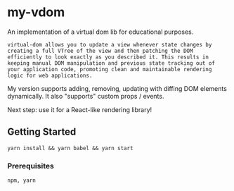 # my-vdom

An implementation of a virtual dom lib for educational purposes. 

```
virtual-dom allows you to update a view whenever state changes by creating a full VTree of the view and then patching the DOM efficiently to look exactly as you described it. This results in keeping manual DOM manipulation and previous state tracking out of your application code, promoting clean and maintainable rendering logic for web applications.
```

My version supports adding, removing, updating with diffing DOM elements dynamically. It also "supports" custom props / events.

Next step: use it for a React-like rendering library!

## Getting Started

`yarn install && yarn babel && yarn start`

### Prerequisites

```
npm, yarn
```
